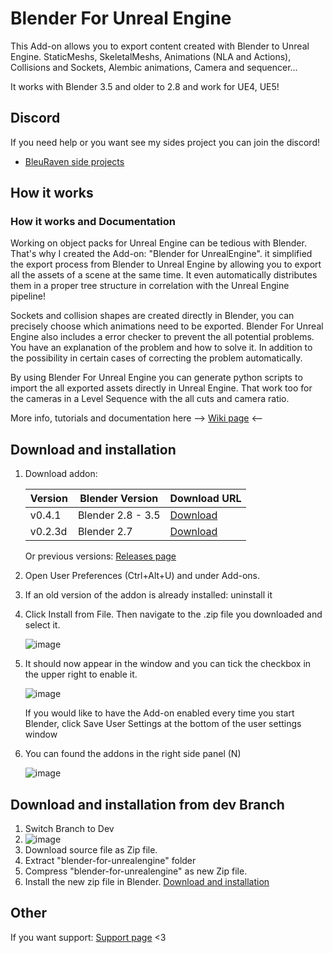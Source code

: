 # Blender For Unreal Engine

This Add-on allows you to export content created with Blender to Unreal Engine. StaticMeshs, SkeletalMeshs, Animations (NLA and Actions), Collisions and Sockets, Alembic animations, Camera and sequencer...

It works with Blender 3.5 and older to 2.8 and work for UE4, UE5!

## Discord

If you need help or you want see my sides project you can join the discord!

- [BleuRaven side projects](https://discord.gg/XuYeGCFtxa)

## How it works

### How it works and Documentation

Working on object packs for Unreal Engine can be tedious with Blender. That's why I created the Add-on: "Blender for UnrealEngine". it simplified the export process from Blender to Unreal Engine by allowing you to export all the assets of a scene at the same time. It even automatically distributes them in a proper tree structure in correlation with the Unreal Engine pipeline!

Sockets and collision shapes are created directly in Blender, you can precisely choose which animations need to be exported. Blender For Unreal Engine also includes a error checker to prevent the all potential problems. You have an explanation of the problem and how to solve it. In addition to the possibility in certain cases of correcting the problem automatically.

By using Blender For Unreal Engine you can generate python scripts to import the all exported assets directly in Unreal Engine. That work too for the cameras in a Level Sequence with the all cuts and camera ratio.

More info, tutorials and documentation here --> [Wiki page](https://github.com/xavier150/Blender-For-UnrealEngine-Addons/wiki) <--

## Download and installation

1. Download addon:

    |Version|Blender Version|Download URL|
    |---|---|---|
    |v0.4.1 |Blender 2.8 - 3.5|[Download](https://github.com/xavier150/Blender-For-UnrealEngine-Addons/releases/tag/v0.4.1)|
    |v0.2.3d|Blender 2.7|[Download](https://github.com/xavier150/Blender-For-UnrealEngine-Addons/releases/tag/v.0.2.3d)|

    Or previous versions: [Releases page](https://github.com/xavier150/Blender-For-UnrealEngine-Addons/releases)

2. Open User Preferences (Ctrl+Alt+U) and under Add-ons.
3. If an old version of the addon is already installed: uninstall it
4. Click Install from File. Then navigate to the .zip file you downloaded and select it.  

    ![image](https://user-images.githubusercontent.com/7216958/210084997-755111d8-cd4e-4a3b-991b-e846ac794596.png)

5. It should now appear in the window and you can tick the checkbox in the upper right to enable it.  

    ![image](https://user-images.githubusercontent.com/7216958/210085334-e37d2c3b-0297-4b45-8995-4e845404d185.png)

    If you would like to have the Add-on enabled every time you start Blender, click Save User Settings at the bottom of the user settings window

6. You can found the addons in the right side panel (N)  

    ![image](https://user-images.githubusercontent.com/7216958/210085504-e46931f2-d805-4522-b699-366473b4c26d.png)

## Download and installation from dev Branch

1. Switch Branch to Dev
2. ![image](https://github.com/xavier150/Blender-For-UnrealEngine-Addons/blob/master/docs/SwitchBranchToDev.jpg)
3. Download source file as Zip file.
4. Extract "blender-for-unrealengine" folder
5. Compress "blender-for-unrealengine" as new Zip file.
6. Install the new zip file in Blender.
[Download and installation](#download-and-installation)

## Other

If you want support: [Support page](https://github.com/xavier150/Blender-For-UnrealEngine-Addons/wiki/Support) <3
